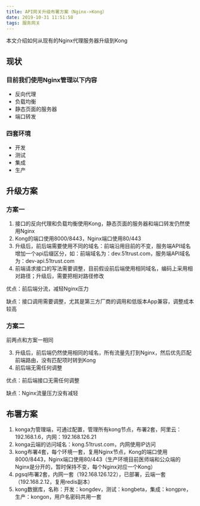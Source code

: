 ```yaml
---
title: API网关升级布署方案（Nginx->Kong）
date: 2019-10-31 11:51:58
tags: 服务网关
---
```


本文介绍如何从现有的Nginx代理服务器升级到Kong<!--more-->

## 现状

### 目前我们使用Nginx管理以下内容
- 反向代理
- 负载均衡
- 静态页面的服务器
- 端口转发

### 四套环境
- 开发
- 测试
- 集成
- 生产

## 升级方案

### 方案一
1. 接口的反向代理和负载均衡使用Kong，静态页面的服务器和端口转发仍然使用Nginx
2. Kong的端口使用8000/8443，Nginx端口使用80/443
3. 升级后，前后端需要使用不同的域名：前端沿用目前的不变，服务端API域名增加一个api后缀区分，如：前端域名为：dev.51trust.com，服务端API域名为：dev-api.51trust.com
3. 前端请求接口的写法需要调整，目前假设前后端使用相同域名，编码上采用相对路径；升级后，需要把相对路径修改

优点：前后端分流，减轻Nginx压力

缺点：接口调用需要调整，尤其是第三方厂商的调用和低版本App兼容，调整成本较高

### 方案二
前两点和方案一相同

3. 升级后，前后端仍然使用相同的域名，所有流量先打到Nginx，然后优先匹配前端路由，没有匹配项时转到Kong
4. 前后端无需任何调整

优点：前后端接口无需任何调整

缺点：Nginx流量压力没有减轻


## 布署方案
1. konga为管理端，可通过配置，管理所有kong节点，布署2套，阿里云：192.168.1.6，内网：192.168.126.21
2. konga云端的访问域名：kong.51trust.com，内网使用IP访问
3. kong布署4套，每个环境一套，复用Nginx节点，Kong的端口使用8000/8443，Nginx端口使用80/443（生产环境目前医师端和公众端的Nginx是分开的，暂时保持不变，每个Nginx对应一个Kong）
4. pgsql布署2套，内网一套（192.168.126.122），已部署，云端一套（192.168.2.12，复用redis副本）
5. kong数据库，名称：开发：kongdev，测试：kongbeta，集成：kongpre，生产：kongon，用户名密码共用一套


